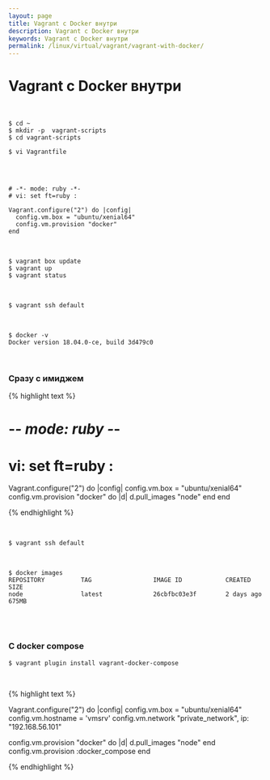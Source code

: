 ```yaml
---
layout: page
title: Vagrant c Docker внутри
description: Vagrant c Docker внутри
keywords: Vagrant c Docker внутри
permalink: /linux/virtual/vagrant/vagrant-with-docker/
---
```


# Vagrant c Docker внутри

<br/>

    $ cd ~
    $ mkdir -p  vagrant-scripts
    $ cd vagrant-scripts

    $ vi Vagrantfile

<br/>

```text

# -*- mode: ruby -*-
# vi: set ft=ruby :

Vagrant.configure("2") do |config|
  config.vm.box = "ubuntu/xenial64"
  config.vm.provision "docker"
end

```

<br/>

    $ vagrant box update
    $ vagrant up
    $ vagrant status

<br/>

    $ vagrant ssh default

<br/>

    $ docker -v
    Docker version 18.04.0-ce, build 3d479c0

<br/>

### Сразу с имиджем

{% highlight text %}

# -_- mode: ruby -_-

# vi: set ft=ruby :

Vagrant.configure("2") do |config|
config.vm.box = "ubuntu/xenial64"
config.vm.provision "docker" do |d|
d.pull_images "node"
end
end

{% endhighlight %}

<br/>

    $ vagrant ssh default

<br/>

    $ docker images
    REPOSITORY          TAG                 IMAGE ID            CREATED             SIZE
    node                latest              26cbfbc03e3f        2 days ago          675MB

<br/>

<br/>

### C docker compose

    $ vagrant plugin install vagrant-docker-compose

<br/>

{% highlight text %}

Vagrant.configure("2") do |config|
config.vm.box = "ubuntu/xenial64"
config.vm.hostname = 'vmsrv'
config.vm.network "private_network", ip: "192.168.56.101"

config.vm.provision "docker" do |d|
d.pull_images "node"
end
config.vm.provision :docker_compose
end

{% endhighlight %}
